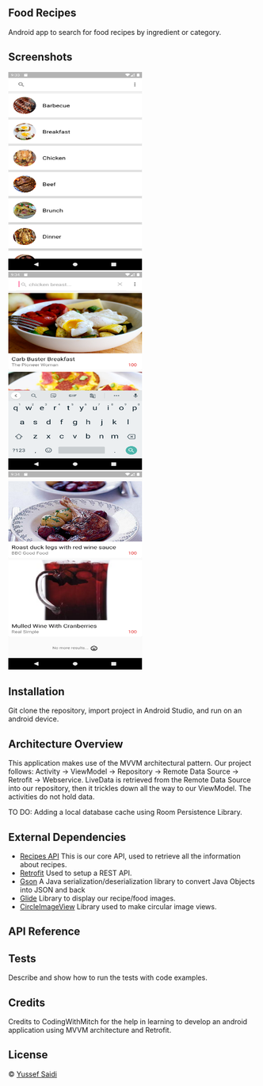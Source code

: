 ## Food Recipes
Android app to search for food recipes by ingredient or category.

## Screenshots
<p>
  <img src="/Screenshots/Screenshot_1582252407.png" width="270" height="400"/>
  <img src="/Screenshots/Screenshot_1582252476.png" width="270" height="400"/>
  <img src="/Screenshots/Screenshot_1582252452.png" width="270" height="400"/>
</p>

## Installation
Git clone the repository, import project in Android Studio, and run on an android device.

## Architecture Overview
This application makes use of the MVVM architectural pattern. 
Our project follows: Activity -> ViewModel -> Repository -> Remote Data Source -> Retrofit -> Webservice.
LiveData is retrieved from the Remote Data Source into our repository, then it trickles down all the way to our ViewModel. The activities do not hold data.

TO DO: Adding a local database cache using Room Persistence Library.

## External Dependencies

- [Recipes API](https://recipesapi.herokuapp.com/api/search)
This is our core API, used to retrieve all the information about recipes.
- [Retrofit](https://square.github.io/retrofit/)
Used to setup a REST API.
- [Gson](https://github.com/google/gson)
A Java serialization/deserialization library to convert Java Objects into JSON and back 
- [Glide](https://github.com/bumptech/glide)
Library to display our recipe/food images.
- [CircleImageView](https://github.com/hdodenhof/CircleImageView)
Library used to make circular image views.

## API Reference




## Tests
Describe and show how to run the tests with code examples.

## Credits
Credits to CodingWithMitch for the help in learning to develop an android application using MVVM architecture and Retrofit.

## License
© [Yussef Saidi](https://yussefsaidi.me/)
